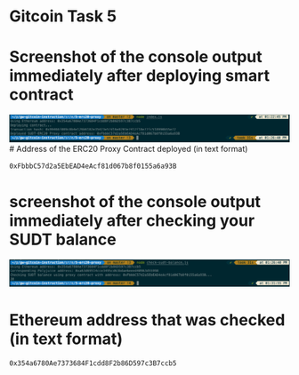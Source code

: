 
# Gitcoin Task 5

# Screenshot of the console output immediately after deploying smart contract
<img src="./deploy.png">
# Address of the ERC20 Proxy Contract deployed (in text format)

```sh
0xFbbbC57d2a5EbEAD4eAcf81d067b8f0155a6a93B
```

# screenshot of the console output immediately after checking your SUDT balance 
<img src="./check_balance.png">

# Ethereum address that was checked (in text format)

```sh
0x354a6780Ae7373684F1cdd8F2b86D597c3B7ccb5
```


